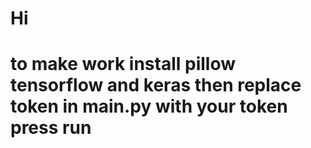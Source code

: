 # Hi
# to make work install pillow tensorflow and keras then replace token in main.py with your token press run
